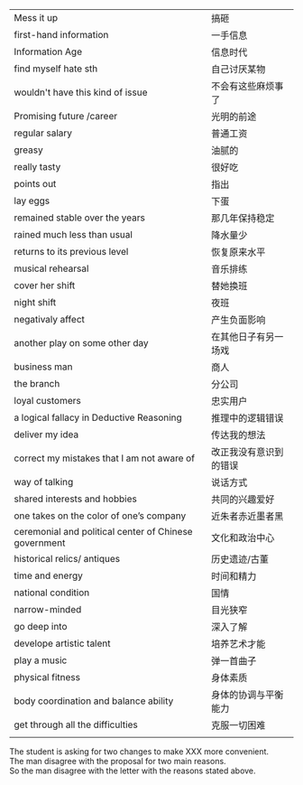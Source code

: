| | |
|:------|:------|  
|Mess it up    |搞砸  |  
|first-hand information  |一手信息  |
|Information Age   |信息时代  |
|find myself hate sth |自己讨厌某物  |
|wouldn't have this kind of issue |不会有这些麻烦事了  |
|Promising future /career |光明的前途  |
|regular salary | 普通工资  |
|greasy| 油腻的  |
|really tasty |很好吃 | 
|points out |指出  |
|lay eggs |下蛋  |
|remained stable over the years |那几年保持稳定  
|rained much less than usual  |降水量少  
|returns to its previous level |恢复原来水平
|musical rehearsal |音乐排练
|cover her shift |替她换班  
|night shift |夜班  
|negativaly affect |产生负面影响  
|another play on some other day |在其他日子有另一场戏  
|business man |商人  
|the branch |分公司  
|loyal customers |忠实用户  
|a logical fallacy in Deductive Reasoning |推理中的逻辑错误  
|deliver my idea  |传达我的想法  
|correct my mistakes that I am not aware of |改正我没有意识到的错误
|way of talking| 说话方式  
|shared interests and hobbies|共同的兴趣爱好
|one takes on the color of one’s company| 近朱者赤近墨者黑
|ceremonial and political center of Chinese government| 文化和政治中心
|historical relics/ antiques| 历史遗迹/古董
|time and energy| 时间和精力
|national condition|国情
|narrow-minded|目光狭窄
|go deep into|深入了解
|develope artistic talent| 培养艺术才能
|play a music| 弹一首曲子
|physical fitness| 身体素质
|body coordination and balance ability |身体的协调与平衡能力
|get through all the difficulties| 克服一切困难
||


The student is asking for two changes to make XXX more convenient.  
The man disagree with the proposal for two main reasons.  
So the man disagree with the letter with the reasons stated above.  










